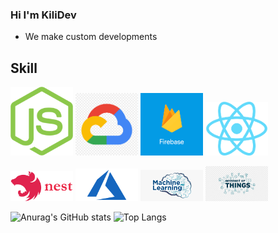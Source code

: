 ### Hi I'm KiliDev



- We make custom developments
  

## Skill


<p float="left">
  <img src="./images/nodejs.png" width="100" /> 
  <img src="./images/google.png" width="100" />
  <img src="./images/firebase.png" width="100" /> 
  <img src="./images/react.png" width="100" />
</p>
<p float="left">
  <img src="./images/nestjs.png" width="100" /> 
  <img src="./images/azure.png" width="100" />
  <img src="./images/machine.png" width="100" />
  <img src="./images/iot.png" width="100" />
</p>
 
![Anurag's GitHub stats](https://github-readme-stats-git-master-akilinomendez.vercel.app/api?username=akilinomendez&count_private=true&show_icons=true&theme=radical)
![Top Langs](https://github-readme-stats-git-master-akilinomendez.vercel.app/api/top-langs/?username=akilinomendez&layout=compact&count_private=true&show_icons=true&theme=radical)
